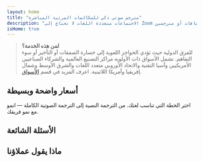 ```yaml
---
layout: home
title: "مترجم صوتي ذكي للمكالمات المرئية المباشرة"
description: "الاجتماعات متعددة اللغات لا تحتاج إلى Zoom أو إضافات أو مترجمين. InterMind هو مترجم صوتي ذكي للمكالمات المرئية المباشرة - تحدث وترجم فورياً."
isHome: true
---
```


<!-- text="ركز على النمو — ودع InterMind يتولى أمر اللغات." -->
<!-- text="الفصول الدراسية تستغرق سنوات؛ InterMind يقدم الفهم الفوري اليوم، بكل اللغات." -->
<!-- text="اجتماعات فيديو **متعددة اللغات** مع ترجمة **صوتية**" -->
<!-- title="اجتماعات فيديو مع **ترجمة** مباشرة" -->

<HeroSection
title="اجتمع بـ **أي** لغة"
text="جيل جديد من المكالمات المرئية. ترجمة صوتية ذكية — تطورت إلى ترجمة فورية.">

<AuthButton text="اسمع الفرق" buttonClass="brand"/>
<!-- <ContactFormModalNav buttonText="اطلب عرضاً توضيحياً"/>
<NavButton to="#pricing" buttonClass="alt" buttonLabel="الأسعار" /> -->
</HeroSection>

> **لمن هذه الخدمة؟**  
> للفرق الدولية حيث تؤدي الحواجز اللغوية إلى خسارة الصفقات أو التأخير أو سوء التفاهم. تشمل الأسواق ذات الأولوية مراكز التصنيع العالمية والشركاء الصناعيين الأمريكيين وآسيا التقنية والاتحاد الأوروبي متعدد اللغات والشرق الأوسط وشمال إفريقيا وأمريكا اللاتينية. اعرف المزيد في قسم [الأسواق](/product/markets).

<span id="1"></span>
<FeatureBlock :card="{
  title: 'الترجمة ≠ الفهم. إليك ما هو قادم.',
  details: 'مهما كانت اللغة، **صوتك مسموع — ومفهوم** — كما لو كنتم تتحدثون نفس اللغة.',
    items: [
      '⚡︎ بشكل طبيعي، [في الوقت الفعلي](/product/how-it-works)، وبدون ترجمات نصية أو تأخير.',
      '✧ ترجمة مدعومة بالذكاء الاصطناعي تلتقط النبرة والقصد والمصطلحات الخاصة بالصناعة.',
    ],
  link: './product/what-is-intermind',
  src: {
    light: '/1.png',
    dark: '/1.png',
  },
  inversion: false
}" />

<span id="3"></span>
<FeatureBlock :card="{
    title: 'العقل داخل اجتماعاتك',
    details: 'يحول InterMind كل مكالمة متعددة اللغات إلى معرفة واضحة وقابلة للبحث.',
    items: [
      '🔍 **اسأل أي شيء** — يجد الذكاء الاصطناعي الإجابات **عبر اجتماعاتك**.',
      '✧ يستخرج تلقائياً المهام والمسؤولين والمواعيد النهائية.',
      '✧ يلخص النقاط الرئيسية بأي لغة — فورياً.',
    ],
    link: '/product/how-it-works#🧩-deep-memory-deep-understanding',
    src: {
      light: '/2l.png',
      dark: '/2d.png',
    },
    inversion: true
  }" />

<span id="2"></span>
<FeatureBlock :card="{
    title: 'مصمم للاجتماعات الجادة — وليس مجرد محادثة',
    details: 'InterMind هو **منصة اجتماعات فيديو احترافية**، وليس مجرد إضافة أو ملحق بسيط.',
    items: [
      '✧ دقة 1080p، إلغاء الضوضاء الذكي، الجدولة، الإدارة، مشاركة الشاشة، التسجيل، دردشة المشاركين، تكامل التقويم والترجمة الصوتية مع الترجمات النصية — كل شيء مدمج وجاهز للاستخدام.',
      '✧ **مجاني للأبد** — بدون بطاقة ائتمان، بدون حد زمني.',
    ],
    link: '/product/how-it-works',
    src: {
      light: '/3.png',
      dark: '/3.png',
    },
    inversion: false
  }" />

<span id="4"></span>
<FeatureBlock
  :card="{
    title: 'الخصوصية حيث تهم',
    details:
      'تم تصميم InterMind للمحادثات الحساسة — حيث تكون الخصوصية والتحكم في غاية الأهمية.',
    items: [
      '⚡︎ [خصوصية حسب المنطقة](/product/privacy-architecture) — الاتحاد الأوروبي، الولايات المتحدة، جنوب شرق آسيا',
      '✧ متوافق مع: GDPR، CCPA، UAE PDPL',
      '✧ **تدريب بدون بيانات**. لا وصول لأطراف ثالثة.'
    ],
    link: '/product/privacy-architecture',
    src: {
      light: '/4.png',
      dark: '/4.png',
    },
    inversion: true
  }"
/>

<span id="Pricing"></span>

## أسعار واضحة وبسيطة

اختر الخطة التي تناسب لغتك. من الترجمة النصية إلى الترجمة الصوتية الكاملة — انمو مع نمو فريقك.

<PricingPlans :plans="[
  {
    title: '**الأساسية** مستخدم واحد',
    price: '**مجاناً للأبد**',
    details: 'ليست مجرد تجربة. بل بداية حقيقية.',
    items: [
      'اجتماعات فيديو تستوعب 100 مشارك [💬](#2)',
      '30 جيجابايت تخزين مشترك لكل مستخدم',
      'ترجمة صوتية مع ترجمة نصية [💬](#2)',
      'مساعد ذكاء اصطناعي للملاحظات والملخصات [💬](#3)',
    ],
  },
  {
    title: '**احترافية** 1-99 مستخدم',
    price: '**20 دولار** /شهر/مستخدم، فوترة سنوية',
    details: 'أو 25 دولار بالفوترة الشهرية',
    items: [
      'اجتماعات فيديو تستوعب 150 مشارك [💬](#2)',
      '2 تيرابايت تخزين مشترك لكل مستخدم',
      'ترجمة صوتية مع ترجمة نصية [💬](#2) + **ترجمة صوتية ثنائية الاتجاه** [💬](#1)',
      'مساعد ذكاء اصطناعي **يحول المحادثات إلى إجراءات** (مع المهام والنقاط البارزة والنصوص) [💬](#3)',
    ],
  },
  {
    title: '**للأعمال** 1-250 مستخدم',
    price: '**أسعار مخصصة**',
    details: 'مصممة للخصوصية والامتثال',
    items: [
      'اجتماعات فيديو تستوعب 500 مشارك [💬](#2)',
      '5 تيرابايت تخزين مشترك لكل مستخدم',
      'ترجمة صوتية مع ترجمة نصية [💬](#2) + **ترجمة صوتية ثنائية الاتجاه** [💬](#1)',
      '**زميل ذكاء اصطناعي**. يبدو بشرياً. يتحدث بشكل طبيعي. أذكى منك.',
      'بنية تحتية متوافقة مع GDPR و CCPA و PDPL',
      '**توجيه خصوصية حسب المنطقة** (الاتحاد الأوروبي / الولايات المتحدة / آسيا) [💬](#4)',
    ],
  }
]">
<AuthButton text="جربه مجاناً" buttonClass="alt"/>
<AuthButton text="اشترِ الآن" buttonClass="brand"/>
<ContactFormModalNav buttonText="تحدث مع فريقنا" buttonClass="alt"/>
</PricingPlans>

<span id="FAQ"></span>

## الأسئلة الشائعة

<AccordionGroup :items="
[
  {
    q: 'ما هو المستخدم المرخص وما هو المشارك؟',
    a: '*المستخدم المرخص* لديه ترخيص اجتماعات مجاني أو مدفوع ويمكنه جدولة الاجتماعات ضمن حدود خطته. *المشاركون* هم المدعوون — **لا يحتاجون إلى حساب أو ترخيص** للانضمام ويمكنهم الاتصال من أي جهاز **مجاناً**.'
  },
  {
    q: 'كم عدد المشاركين الذين يمكنهم الانضمام إلى الاجتماع؟',
    a: 'يعتمد على خطتك: خطة *Basic* تدعم حتى **100 مشارك**، و*Pro* حتى **150**، و*Business* حتى **500**.'
  },
  {
    q: 'كم شخص يمكنه استخدام ترخيص InterMind واحد؟',
    a: 'يمكن لكل *مستخدم مرخص* استضافة **اجتماعات غير محدودة**. إذا احتاج عدة أعضاء في الفريق إلى استضافة اجتماعات في وقت واحد، سيحتاج كل منهم إلى ترخيص خاص به.'
  },
  {
    q: 'هل تعمل الترجمة الصوتية على جميع الخطط؟',
    a: 'نعم، *الترجمة الصوتية* متوفرة في جميع الخطط. في خطة *Basic*، تعمل مع **الترجمة النصية فقط**. خطط *Pro* و*Business* تتيح **ترجمة صوتية ثنائية الاتجاه**، وسعة أكبر، وميزات متقدمة.'
  },
  {
    q: 'ما هي المدة القصوى للاجتماع؟',
    a: 'يمكن أن تستمر الاجتماعات حتى **24 ساعة** في جميع الخطط.'
  },
  {
    q: 'هل يمكنني تسجيل الاجتماعات؟',
    a: 'نعم، جميع الخطط تدعم **تسجيل الاجتماعات**. يتم تخزين التسجيلات بشكل آمن في حسابك ويمكن الوصول إليها في أي وقت.'
  },
  {
    q: 'هل هناك حد لعدد الاجتماعات التي يمكنني استضافتها؟',
    a: 'لا. يمكنك استضافة **اجتماعات غير محدودة** — حتى في خطة *Free Basic*. توفر خطط *Pro* و*Business* المزيد من القوة والمشاركين والتحكم.'
  },
  {
    q: 'ماذا لو احتجت إلى مساحة تخزين أكبر للتسجيلات؟',
    a: 'تتضمن خطة *Pro* **2 تيرابايت** من التخزين المجمع لكل مستخدم. توفر خطة *Business* **5 تيرابايت**. تحتاج المزيد؟ **اتصل بنا** للحصول على خيارات مخصصة.'
  },
  {
    q: 'كيف يضمن InterMind خصوصية وأمن البيانات؟',
    a: 'InterMind **خاص بالتصميم**. تتم معالجة وتخزين جميع البيانات في المنطقة التي تختارها — *الاتحاد الأوروبي أو الولايات المتحدة أو آسيا*. نحن نمتثل لـ **GDPR وCCPA وUAE PDPL**، و**لا نستخدم محتواك أبداً** للتدريب أو وصول الأطراف الثالثة.'
  },
  {
    q: 'هل يمكنني تجربة InterMind قبل شراء خطة؟',
    a: 'بالتأكيد. تمنحك خطة *Free Basic* وصولاً كاملاً إلى الميزات الأساسية — بما في ذلك **الاجتماعات متعددة اللغات**، و**الترجمة النصية**، و**المساعد الذكي**. لا حاجة لبطاقة ائتمان، **بدون حد زمني**. يمكنك الترقية في أي وقت.'
  },
  {
    q: 'ماذا لو احتجت إلى مساعدة أو دعم؟',
    a: 'الدعم متوفر عبر **مركز المساعدة**، و**البريد الإلكتروني**، و**الدردشة المباشرة**. يحصل مستخدمو *Business* على **دعم ذي أولوية** مع جهة اتصال مخصصة.'
  },
  {
    q: 'هل يمكنني إلغاء اشتراكي في أي وقت؟',
    a: 'نعم. *الخطط الشهرية* تُلغى في نهاية دورة الفوترة. *الخطط السنوية* يمكن إلغاؤها مقابل **استرداد نسبي**.'
  },
  {
    q: 'كيف يمكنني ترقية أو تخفيض خطتي؟',
    a: 'يمكنك تغيير خطتك في أي وقت من خلال **إعدادات حسابك**. تسري التغييرات **فوراً**.'
  },
  {
    q: 'ما هي اللغات التي يدعمها InterMind للترجمة الصوتية؟',
    a: 'ندعم **أكثر من 100 لغة** مع ترجمة صوتية فورية. القائمة في تزايد مستمر — تحقق من موقعنا للحصول على التحديثات.'
  },
  {
    q: 'هل يمكنني استخدام InterMind للندوات عبر الإنترنت أو الفعاليات الكبيرة؟',
    a: 'نعم. خطط *Pro* و*Business* مثالية **للاجتماعات والندوات الكبيرة** — مع دعم يصل إلى **500 مشارك** في خطة *Business*.'
  }
]
"/>

<span id="Testimonials"></span>

## ماذا يقول عملاؤنا

<AutoScrollTestimonials testimonialsUrl="/testimonials.json"/>